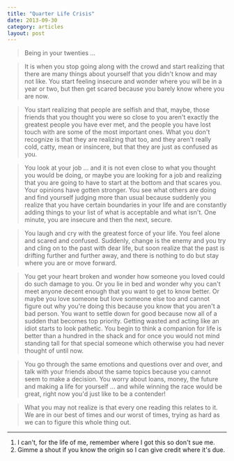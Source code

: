 ```yaml
---
title: "Quarter Life Crisis"
date: 2013-09-30
category: articles
layout: post
---
```


> Being in your twenties ...

> It is when you stop going along with the crowd and start realizing that there
> are many things about yourself that you didn't know and may not like. You
> start feeling insecure and wonder where you will be in a year or two, but then
> get scared because you barely know where you are now.

> You start realizing that people are selfish and that, maybe, those friends
> that you thought you were so close to you aren't exactly the greatest people
> you have ever met, and the people you have lost touch with are some of the
> most important ones. What you don't recognize is that they are realizing that
> too, and they aren't really cold, catty, mean or insincere, but that they are
> just as confused as you.

> You look at your job ... and it is not even close to what you thought you
> would be doing, or maybe you are looking for a job and realizing that you are
> going to have to start at the bottom and that scares you. Your opinions have
> gotten stronger. You see what others are doing and find yourself judging more
> than usual because suddenly you realize that you have certain boundaries in
> your life and are constantly adding things to your list of what is acceptable
> and what isn't. One minute, you are insecure and then the next, secure.

> You laugh and cry with the greatest force of your life. You feel alone and
> scared and confused. Suddenly, change is the enemy and you try and cling on to
> the past with dear life, but soon realize that the past is drifting further
> and further away, and there is nothing to do but stay where you are or move
> forward.

> You get your heart broken and wonder how someone you loved could do such
> damage to you. Or you lie in bed and wonder why you can't meet anyone decent
> enough that you want to get to know better. Or maybe you love someone but love
> someone else too and cannot figure out why you're doing this because you know
> that you aren't a bad person. You want to settle down for good because now all
> of a sudden that becomes top priority. Getting wasted and acting like an idiot
> starts to look pathetic. You begin to think a companion for life is better
> than a hundred in the shack and for once you would not mind standing tall for
> that special someone which otherwise you had never thought of until now.

> You go through the same emotions and questions over and over, and talk with
> your friends about the same topics because you cannot seem to make a decision.
> You worry about loans, money, the future and making a life for yourself ...
> and while winning the race would be great, right now you'd just like to be a
> contender!

> What you may not realize is that every one reading this relates to it. We are
> in our best of times and our worst of times, trying as hard as we can to
> figure this whole thing out.

---

1. I can't, for the life of me, remember where I got this so don't sue me.
2. Gimme a shout if you know the origin so I can give credit where it's due.
